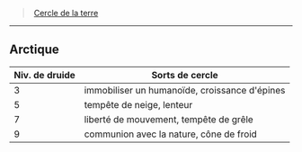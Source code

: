 ﻿---
!GenericItem
Name: Arctique
Id: druid_earth_hd.md#arctique
ParentLink: druid_earth_hd.md#cercle-de-la-terre
ParentName: Cercle de la terre
NameLevel: 2
Attributes: {}
---
> [Cercle de la terre](hd_druid_earth.md)

---

## Arctique

|Niv. de druide|Sorts de cercle|
|---|---|
|3|immobiliser un humanoïde, croissance d'épines|
|5|tempête de neige, lenteur|
|7|liberté de mouvement, tempête de grêle|
|9|communion avec la nature, cône de froid|

